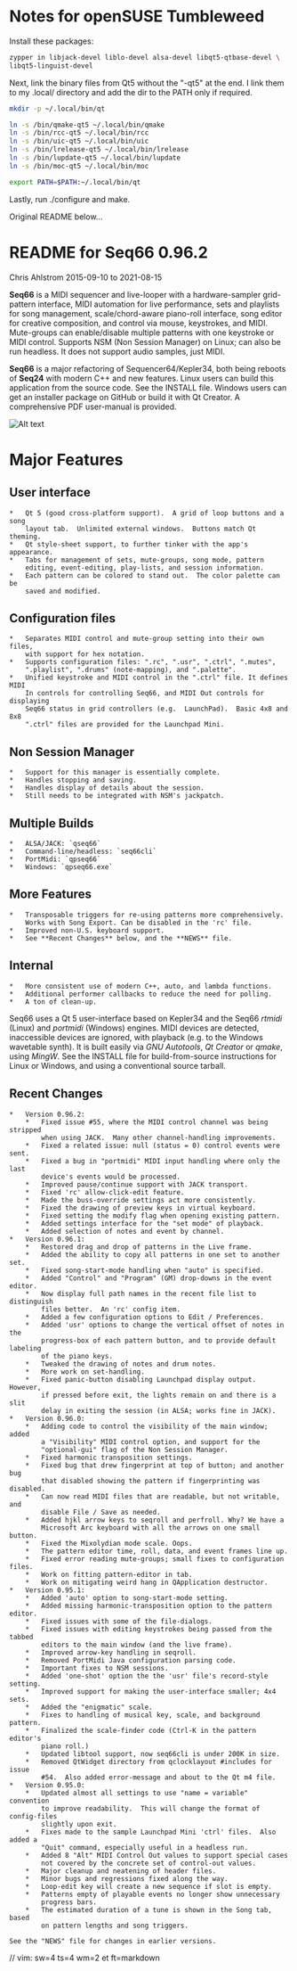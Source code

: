 # Notes for openSUSE Tumbleweed 

Install these packages:

```bash
zypper in libjack-devel liblo-devel alsa-devel libqt5-qtbase-devel \
libqt5-linguist-devel
```

Next, link the binary files from Qt5 without the "-qt5" at the end. I link them
to my .local/ directory and add the dir to the PATH only if required.

```bash
mkdir -p ~/.local/bin/qt

ln -s /bin/qmake-qt5 ~/.local/bin/qmake
ln -s /bin/rcc-qt5 ~/.local/bin/rcc
ln -s /bin/uic-qt5 ~/.local/bin/uic
ln -s /bin/lrelease-qt5 ~/.local/bin/lrelease
ln -s /bin/lupdate-qt5 ~/.local/bin/lupdate
ln -s /bin/moc-qt5 ~/.local/bin/moc

export PATH=$PATH:~/.local/bin/qt
```

Lastly, run ./configure and make.

Original README below...


# README for Seq66 0.96.2

Chris Ahlstrom
2015-09-10 to 2021-08-15

__Seq66__ is a MIDI sequencer and live-looper with a hardware-sampler
grid-pattern interface, MIDI automation for live performance, sets and playlists
for song management, scale/chord-aware piano-roll interface, song editor for
creative composition, and control via mouse, keystrokes, and MIDI.
Mute-groups can enable/disable multiple patterns with one keystroke or MIDI
control. Supports NSM (Non Session Manager) on Linux; can also be run
headless.  It does not support audio samples, just MIDI.

__Seq66__ is a major refactoring of Sequencer64/Kepler34, both being reboots of
__Seq24__ with modern C++ and new features.  Linux users can build this
application from the source code.  See the INSTALL file.  Windows users can get
an installer package on GitHub or build it with Qt Creator.  A comprehensive PDF
user-manual is provided.

![Alt text](doc/latex/images/main-window/main-window-fluxbox.png?raw=true "Seq66
Dark-Cold Fluxbox")

# Major Features

##  User interface

    *   Qt 5 (good cross-platform support).  A grid of loop buttons and a song
        layout tab.  Unlimited external windows.  Buttons match Qt theming.
    *   Qt style-sheet support, to further tinker with the app's appearance.
    *   Tabs for management of sets, mute-groups, song mode, pattern
        editing, event-editing, play-lists, and session information.
    *   Each pattern can be colored to stand out.  The color palette can be
        saved and modified.

##  Configuration files

    *   Separates MIDI control and mute-group setting into their own files,
        with support for hex notation.
    *   Supports configuration files: ".rc", ".usr", ".ctrl", ".mutes",
        ".playlist", ".drums" (note-mapping), and ".palette".
    *   Unified keystroke and MIDI control in the ".ctrl" file. It defines MIDI
        In controls for controlling Seq66, and MIDI Out controls for displaying
        Seq66 status in grid controllers (e.g.  LaunchPad).  Basic 4x8 and 8x8
        ".ctrl" files are provided for the Launchpad Mini.

##  Non Session Manager

    *   Support for this manager is essentially complete.
    *   Handles stopping and saving.
    *   Handles display of details about the session.
    *   Still needs to be integrated with NSM's jackpatch.

##  Multiple Builds

    *   ALSA/JACK: `qseq66`
    *   Command-line/headless: `seq66cli`
    *   PortMidi: `qpseq66`
    *   Windows: `qpseq66.exe`

##  More Features

    *   Transposable triggers for re-using patterns more comprehensively.
        Works with Song Export. Can be disabled in the 'rc' file.
    *   Improved non-U.S. keyboard support.
    *   See **Recent Changes** below, and the **NEWS** file.

##  Internal

    *   More consistent use of modern C++, auto, and lambda functions.
    *   Additional performer callbacks to reduce the need for polling.
    *   A ton of clean-up.

Seq66 uses a Qt 5 user-interface based on Kepler34 and the Seq66 *rtmidi*
(Linux) and *portmidi* (Windows) engines.  MIDI devices are detected,
inaccessible devices are ignored, with playback (e.g. to the Windows wavetable
synth). It is built easily via *GNU Autotools*, *Qt Creator* or *qmake*, using
*MingW*.  See the INSTALL file for build-from-source instructions for Linux or
Windows, and using a conventional source tarball.

## Recent Changes

    *   Version 0.96.2:
        *   Fixed issue #55, where the MIDI control channel was being stripped
            when using JACK.  Many other channel-handling improvements.
        *   Fixed a related issue: null (status = 0) control events were sent.
        *   Fixed a bug in "portmidi" MIDI input handling where only the last
            device's events would be processed.
        *   Improved pause/continue support with JACK transport.
        *   Fixed 'rc' allow-click-edit feature.
        *   Made the buss-override settings act more consistently.
        *   Fixed the drawing of preview keys in virtual keyboard.
        *   Fixed setting the modify flag when opening existing pattern.
        *   Added settings interface for the "set mode" of playback.
        *   Added selection of notes and event by channel.
    *   Version 0.96.1:
        *   Restored drag and drop of patterns in the Live frame.
        *   Added the ability to copy all patterns in one set to another set.
        *   Fixed song-start-mode handling when "auto" is specified.
        *   Added "Control" and "Program" (GM) drop-downs in the event editor.
        *   Now display full path names in the recent file list to distinguish
            files better.  An 'rc' config item.
        *   Added a few configuration options to Edit / Preferences.
        *   Added 'usr' options to change the vertical offset of notes in the
            progress-box of each pattern button, and to provide default labeling
            of the piano keys.
        *   Tweaked the drawing of notes and drum notes.
        *   More work on set-handling.
        *   Fixed panic-button disabling Launchpad display output. However,
            if pressed before exit, the lights remain on and there is a slit
            delay in exiting the session (in ALSA; works fine in JACK).
    *   Version 0.96.0:
        *   Adding code to control the visibility of the main window; added
            a "Visibility" MIDI control option, and support for the
            "optional-gui" flag of the Non Session Manager.
        *   Fixed harmonic transposition settings.
        *   Fixed bug that drew fingerprint at top of button; and another bug
            that disabled showing the pattern if fingerprinting was disabled.
        *   Can now read MIDI files that are readable, but not writable, and
            disable File / Save as needed.
        *   Added hjkl arrow keys to seqroll and perfroll. Why? We have a
            Microsoft Arc keyboard with all the arrows on one small button.
        *   Fixed the Mixolydian mode scale. Oops.
        *   The pattern editor time, roll, data, and event frames line up.
        *   Fixed error reading mute-groups; small fixes to configuration files.
        *   Work on fitting pattern-editor in tab.
        *   Work on mitigating weird hang in QApplication destructor.
    *   Version 0.95.1:
        *   Added 'auto' option to song-start-mode setting.
        *   Added missing harmonic-transposition option to the pattern editor.
        *   Fixed issues with some of the file-dialogs.
        *   Fixed issues with editing keystrokes being passed from the tabbed
            editors to the main window (and the live frame).
        *   Improved arrow-key handling in seqroll.
        *   Removed PortMidi Java configuration parsing code.
        *   Important fixes to NSM sessions.
        *   Added 'one-shot' option the the 'usr' file's record-style setting.
        *   Improved support for making the user-interface smaller; 4x4 sets.
        *   Added the "enigmatic" scale.
        *   Fixes to handling of musical key, scale, and background pattern.
        *   Finalized the scale-finder code (Ctrl-K in the pattern editor's
            piano roll.)
        *   Updated libtool support, now seq66cli is under 200K in size.
        *   Removed QtWidget directory from qclocklayout #includes for issue
            #54.  Also added error-message and about to the Qt m4 file.
    *   Version 0.95.0:
        *   Updated almost all settings to use "name = variable" convention
            to improve readability.  This will change the format of config-files
            slightly upon exit.
        *   Fixes made to the sample Launchpad Mini 'ctrl' files.  Also added a
            "Quit" command, especially useful in a headless run.
        *   Added 8 "Alt" MIDI Control Out values to support special cases
            not covered by the concrete set of control-out values.
        *   Major cleanup and neatening of header files.
        *   Minor bugs and regressions fixed along the way.
        *   Loop-edit key will create a new sequence if slot is empty.
        *   Patterns empty of playable events no longer show unnecessary
            progress bars.
        *   The estimated duration of a tune is shown in the Song tab, based
            on pattern lengths and song triggers.

    See the "NEWS" file for changes in earlier versions.

// vim: sw=4 ts=4 wm=2 et ft=markdown
